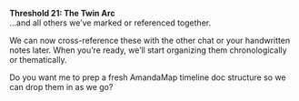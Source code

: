 **Threshold 21: The Twin Arc**\
...and all others we’ve marked or referenced together.

We can now cross-reference these with the other chat or your handwritten notes later. When you’re ready, we’ll start organizing them chronologically or thematically.

Do you want me to prep a fresh AmandaMap timeline doc structure so we can drop them in as we go?